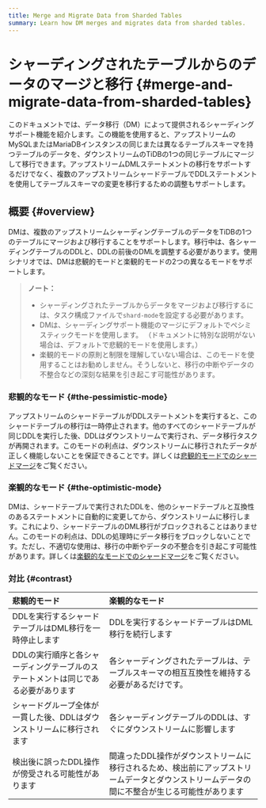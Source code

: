 ```yaml
---
title: Merge and Migrate Data from Sharded Tables
summary: Learn how DM merges and migrates data from sharded tables.
---
```


# シャーディングされたテーブルからのデータのマージと移行 {#merge-and-migrate-data-from-sharded-tables}

このドキュメントでは、データ移行（DM）によって提供されるシャーディングサポート機能を紹介します。この機能を使用すると、アップストリームのMySQLまたはMariaDBインスタンスの同じまたは異なるテーブルスキーマを持つテーブルのデータを、ダウンストリームのTiDBの1つの同じテーブルにマージして移行できます。アップストリームDMLステートメントの移行をサポートするだけでなく、複数のアップストリームシャードテーブルでDDLステートメントを使用してテーブルスキーマの変更を移行するための調整もサポートします。

## 概要 {#overview}

DMは、複数のアップストリームシャーディングテーブルのデータをTiDBの1つのテーブルにマージおよび移行することをサポートします。移行中は、各シャーディングテーブルのDDLと、DDLの前後のDMLを調整する必要があります。使用シナリオでは、DMは悲観的モードと楽観的モードの2つの異なるモードをサポートします。

> **ノート：**
>
> -   シャーディングされたテーブルからデータをマージおよび移行するには、タスク構成ファイルで`shard-mode`を設定する必要があります。
> -   DMは、シャーディングサポート機能のマージにデフォルトでペシミスティックモードを使用します。 （ドキュメントに特別な説明がない場合は、デフォルトで悲観的モードを使用します。）
> -   楽観的モードの原則と制限を理解していない場合は、このモードを使用することはお勧めしません。そうしないと、移行の中断やデータの不整合などの深刻な結果を引き起こす可能性があります。

### 悲観的なモード {#the-pessimistic-mode}

アップストリームのシャードテーブルがDDLステートメントを実行すると、このシャードテーブルの移行は一時停止されます。他のすべてのシャードテーブルが同じDDLを実行した後、DDLはダウンストリームで実行され、データ移行タスクが再開されます。このモードの利点は、ダウンストリームに移行されたデータが正しく機能しないことを保証できることです。詳しくは[悲観的モードでのシャードマージ](/dm/feature-shard-merge-pessimistic.md)をご覧ください。

### 楽観的なモード {#the-optimistic-mode}

DMは、シャードテーブルで実行されたDDLを、他のシャードテーブルと互換性のあるステートメントに自動的に変更してから、ダウンストリームに移行します。これにより、シャードテーブルのDML移行がブロックされることはありません。このモードの利点は、DDLの処理時にデータ移行をブロックしないことです。ただし、不適切な使用は、移行の中断やデータの不整合を引き起こす可能性があります。詳しくは[楽観的なモードでのシャードマージ](/dm/feature-shard-merge-optimistic.md)をご覧ください。

### 対比 {#contrast}

| 悲観的モード                                     | 楽観的なモード                                                                  |
| :----------------------------------------- | :----------------------------------------------------------------------- |
| DDLを実行するシャードテーブルはDML移行を一時停止します             | DDLを実行するシャードテーブルはDML移行を続行します                                             |
| DDLの実行順序と各シャーディングテーブルのステートメントは同じである必要があります | 各シャーディングされたテーブルは、テーブルスキーマの相互互換性を維持する必要があるだけです。                           |
| シャードグループ全体が一貫した後、DDLはダウンストリームに移行されます       | 各シャーディングテーブルのDDLは、すぐにダウンストリームに影響します                                      |
| 検出後に誤ったDDL操作が傍受される可能性があります                 | 間違ったDDL操作がダウンストリームに移行されるため、検出前にアップストリームデータとダウンストリームデータの間に不整合が生じる可能性があります |
